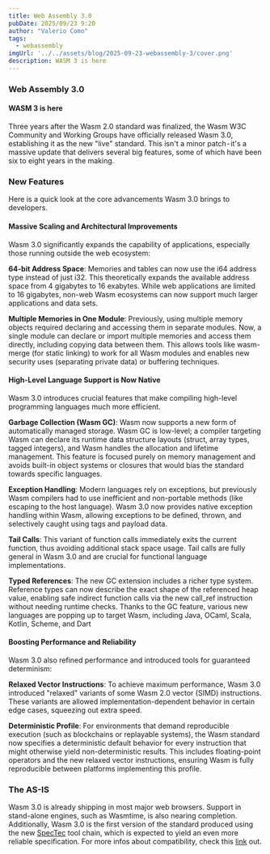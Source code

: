 ```yaml
---
title: Web Assembly 3.0
pubDate: 2025/09/23 9:20
author: "Valerio Como"
tags:
  - webassembly
imgUrl: '../../assets/blog/2025-09-23-webassembly-3/cover.png'
description: WASM 3 is here
---
```


### Web Assembly 3.0
#### WASM 3 is here

Three years after the Wasm 2.0 standard was finalized, the Wasm W3C Community and Working Groups have officially released Wasm 3.0, establishing it as the new "live" standard. This isn't a minor patch - it's a massive update that delivers several big features, some of which have been six to eight years in the making.

### New Features

Here is a quick look at the core advancements Wasm 3.0 brings to developers.

#### Massive Scaling and Architectural Improvements

Wasm 3.0 significantly expands the capability of applications, especially those running outside the web ecosystem:

**64-bit Address Space**: Memories and tables can now use the i64 address type instead of just i32. This theoretically expands the available address space from 4 gigabytes to 16 exabytes. While web applications are limited to 16 gigabytes, non-web Wasm ecosystems can now support much larger applications and data sets.

**Multiple Memories in One Module**: Previously, using multiple memory objects required declaring and accessing them in separate modules. Now, a single module can declare or import multiple memories and access them directly, including copying data between them. This allows tools like wasm-merge (for static linking) to work for all Wasm modules and enables new security uses (separating private data) or buffering techniques.

#### High-Level Language Support is Now Native
Wasm 3.0 introduces crucial features that make compiling high-level programming languages much more efficient.

**Garbage Collection (Wasm GC)**: Wasm now supports a new form of automatically managed storage. Wasm GC is low-level; a compiler targeting Wasm can declare its runtime data structure layouts (struct, array types, tagged integers), and Wasm handles the allocation and lifetime management. This feature is focused purely on memory management and avoids built-in object systems or closures that would bias the standard towards specific languages.

**Exception Handling**: Modern languages rely on exceptions, but previously Wasm compilers had to use inefficient and non-portable methods (like escaping to the host language). Wasm 3.0 now provides native exception handling within Wasm, allowing exceptions to be defined, thrown, and selectively caught using tags and payload data.

**Tail Calls**: This variant of function calls immediately exits the current function, thus avoiding additional stack space usage. Tail calls are fully general in Wasm 3.0 and are crucial for functional language implementations.

**Typed References**: The new GC extension includes a richer type system. Reference types can now describe the exact shape of the referenced heap value, enabling safe indirect function calls via the new call_ref instruction without needing runtime checks.
Thanks to the GC feature, various new languages are popping up to target Wasm, including Java, OCaml, Scala, Kotlin, Scheme, and Dart

#### Boosting Performance and Reliability

Wasm 3.0 also refined performance and introduced tools for guaranteed determinism:

**Relaxed Vector Instructions**: To achieve maximum performance, Wasm 3.0 introduced "relaxed" variants of some Wasm 2.0 vector (SIMD) instructions. These variants are allowed implementation-dependent behavior in certain edge cases, squeezing out extra speed.

**Deterministic Profile**: For environments that demand reproducible execution (such as blockchains or replayable systems), the Wasm standard now specifies a deterministic default behavior for every instruction that might otherwise yield non-deterministic results. This includes floating-point operators and the new relaxed vector instructions, ensuring Wasm is fully reproducible between platforms implementing this profile.

### The AS-IS

Wasm 3.0 is already shipping in most major web browsers. Support in stand-alone engines, such as Wasmtime, is also nearing completion. Additionally, Wasm 3.0 is the first version of the standard produced using the new [SpecTec](https://webassembly.org/news/2025-03-27-spectec/) tool chain, which is expected to yield an even more reliable specification. For more infos about compatibility, check this [link](https://webassembly.org/features/) out.